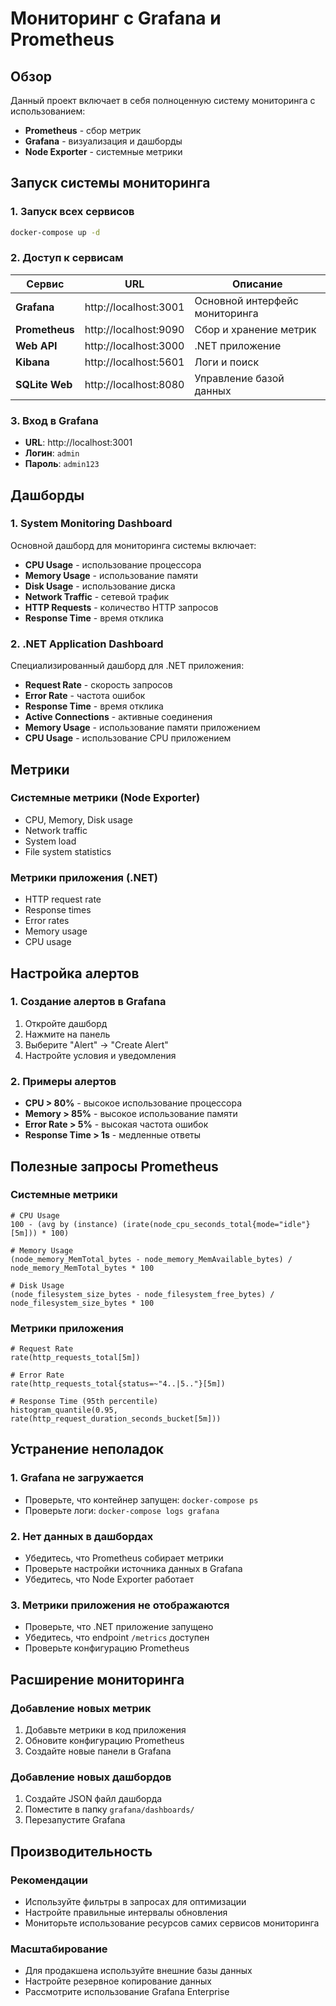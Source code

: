 # Мониторинг с Grafana и Prometheus

## Обзор

Данный проект включает в себя полноценную систему мониторинга с использованием:
- **Prometheus** - сбор метрик
- **Grafana** - визуализация и дашборды
- **Node Exporter** - системные метрики

## Запуск системы мониторинга

### 1. Запуск всех сервисов
```bash
docker-compose up -d
```

### 2. Доступ к сервисам

| Сервис | URL | Описание |
|--------|-----|----------|
| **Grafana** | http://localhost:3001 | Основной интерфейс мониторинга |
| **Prometheus** | http://localhost:9090 | Сбор и хранение метрик |
| **Web API** | http://localhost:3000 | .NET приложение |
| **Kibana** | http://localhost:5601 | Логи и поиск |
| **SQLite Web** | http://localhost:8080 | Управление базой данных |

### 3. Вход в Grafana
- **URL**: http://localhost:3001
- **Логин**: `admin`
- **Пароль**: `admin123`

## Дашборды

### 1. System Monitoring Dashboard
Основной дашборд для мониторинга системы включает:
- **CPU Usage** - использование процессора
- **Memory Usage** - использование памяти
- **Disk Usage** - использование диска
- **Network Traffic** - сетевой трафик
- **HTTP Requests** - количество HTTP запросов
- **Response Time** - время отклика

### 2. .NET Application Dashboard
Специализированный дашборд для .NET приложения:
- **Request Rate** - скорость запросов
- **Error Rate** - частота ошибок
- **Response Time** - время отклика
- **Active Connections** - активные соединения
- **Memory Usage** - использование памяти приложением
- **CPU Usage** - использование CPU приложением

## Метрики

### Системные метрики (Node Exporter)
- CPU, Memory, Disk usage
- Network traffic
- System load
- File system statistics

### Метрики приложения (.NET)
- HTTP request rate
- Response times
- Error rates
- Memory usage
- CPU usage

## Настройка алертов

### 1. Создание алертов в Grafana
1. Откройте дашборд
2. Нажмите на панель
3. Выберите "Alert" → "Create Alert"
4. Настройте условия и уведомления

### 2. Примеры алертов
- **CPU > 80%** - высокое использование процессора
- **Memory > 85%** - высокое использование памяти
- **Error Rate > 5%** - высокая частота ошибок
- **Response Time > 1s** - медленные ответы

## Полезные запросы Prometheus

### Системные метрики
```promql
# CPU Usage
100 - (avg by (instance) (irate(node_cpu_seconds_total{mode="idle"}[5m])) * 100)

# Memory Usage
(node_memory_MemTotal_bytes - node_memory_MemAvailable_bytes) / node_memory_MemTotal_bytes * 100

# Disk Usage
(node_filesystem_size_bytes - node_filesystem_free_bytes) / node_filesystem_size_bytes * 100
```

### Метрики приложения
```promql
# Request Rate
rate(http_requests_total[5m])

# Error Rate
rate(http_requests_total{status=~"4..|5.."}[5m])

# Response Time (95th percentile)
histogram_quantile(0.95, rate(http_request_duration_seconds_bucket[5m]))
```

## Устранение неполадок

### 1. Grafana не загружается
- Проверьте, что контейнер запущен: `docker-compose ps`
- Проверьте логи: `docker-compose logs grafana`

### 2. Нет данных в дашбордах
- Убедитесь, что Prometheus собирает метрики
- Проверьте настройки источника данных в Grafana
- Убедитесь, что Node Exporter работает

### 3. Метрики приложения не отображаются
- Проверьте, что .NET приложение запущено
- Убедитесь, что endpoint `/metrics` доступен
- Проверьте конфигурацию Prometheus

## Расширение мониторинга

### Добавление новых метрик
1. Добавьте метрики в код приложения
2. Обновите конфигурацию Prometheus
3. Создайте новые панели в Grafana

### Добавление новых дашбордов
1. Создайте JSON файл дашборда
2. Поместите в папку `grafana/dashboards/`
3. Перезапустите Grafana

## Производительность

### Рекомендации
- Используйте фильтры в запросах для оптимизации
- Настройте правильные интервалы обновления
- Мониторьте использование ресурсов самих сервисов мониторинга

### Масштабирование
- Для продакшена используйте внешние базы данных
- Настройте резервное копирование данных
- Рассмотрите использование Grafana Enterprise
